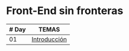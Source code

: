 # Front-End sin fronteras

| # Day |                                                TEMAS                                                                        |
| ----- | :-------------------------------------------------------------------------------------------------------------------------------------------------: |
| 01    |                                                             [Introducción](./readMe.md)                                                             |